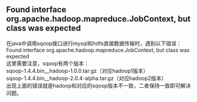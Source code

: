 ## Found interface org.apache.hadoop.mapreduce.JobContext, but class was expected
在java中调用sqoop接口进行mysql和hdfs直接数据传输时，遇到以下错误：<br>
Found interface org.apache.hadoop.mapreduce.JobContext, but class was expected<br>
这里需要注意，sqoop有两个版本：<br>
sqoop-1.4.4.bin__hadoop-1.0.0.tar.gz（对应hadoop1版本）<br>
sqoop-1.4.4.bin__hadoop-2.0.4-alpha.tar.gz（对应hadoop2版本）<br>
出现上面的错误就是hadoop和对应的sqoop版本不一致，二者保持一致即可解决问题。<br>
